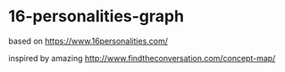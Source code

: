 # 16-personalities-graph
based on https://www.16personalities.com/

inspired by amazing http://www.findtheconversation.com/concept-map/
